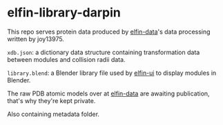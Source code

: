 # elfin-library-darpin

This repo serves protein data produced by [elfin-data](https://github.com/Parmeggiani-Lab/elfin-data)'s data processing written by joy13975.



```xdb.json```: a dictionary data structure containing transformation data between modules and collision radii data.

```library.blend```: a Blender library file used by [elfin-ui](https://github.com/Parmeggiani-Lab/elfin-ui) to display modules in Blender.

The raw PDB atomic models over at [elfin-data](https://github.com/Parmeggiani-Lab/elfin-data) are awaiting publication, that's why they're kept private.

Also containing metadata folder.
